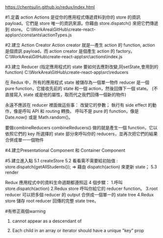https://chentsulin.github.io/redux/index.html

#1.定義 action 
Actions 是從你的應用程式傳遞資料到你的 store 的資訊 payload。它們是 store 唯一的資訊來源。你藉由 store.dispatch() 來把它們傳遞到 store。
C:\WorkArea\GitHub\create-react-app\src\constants\actionTypes.js

#2.建立 Action Creator
Action creator 就是—產生 action 的 function, action 是個資訊 payload，而 action creator 是個產生 action 的 factory。
C:\WorkArea\GitHub\create-react-app\src\actions\index.js

#3.建立 Reducer (指定應用程式的 state 要如何去應對改變,同setState,會用到的function)
C:\WorkArea\GitHub\create-react-app\src\reducers

在 Redux 中，所有的應用程式 state 被儲存為一個單一物件
reducer 是一個 pure function，它接收先前的 state 和一個 action，然後回傳下一個 state。
(不直接寫入 state 或是他的屬性，取而代之我們回傳一個新的物件)

永遠不應該在 reducer 裡面做這些事：
    改變它的參數；
    執行有 side effect 的動作，像是呼叫 API 和 routing 轉換。
    呼叫不是 pure 的 function，像是 Date.now() 或是 Math.random()。

要做combineReducers
combineReducers() 做的就是產生一個 function，它以依照它們的 key 所選擇的 state 部分來呼叫你的 reducers，並再次把它們的結果合併成單一一個物件

#4.建立Presentational Component 和 Container Component

#5.建立進入點
5.1 createStore
5.2 看看需不需要給初始值 : store.dispatch(getAllStudents()); => 藉由 dispatch(action) 來更新 state；
5.3 render

Redux 應用程式中的資料生命週期都遵照這 4 個步驟：
    1.呼叫 store.dispatch(action)
    2.Redux store 呼叫你給它的 reducer function。
    3.root reducer 可以把多個 reducer 的 output 合併成一個單一的 state tree
    4.Redux store 儲存 root reducer 回傳的完整 state tree。

#有修正兩個warning
1. <div> cannot appear as a descendant of <p>
2. Each child in an array or iterator should have a unique "key" prop